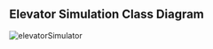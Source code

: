 ## Elevator Simulation Class Diagram

![elevatorSimulator](https://user-images.githubusercontent.com/98159237/167522996-e6eb4d1f-6dbc-478e-8e72-9c99bd0f734e.jpg)
